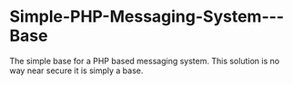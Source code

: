 # Simple-PHP-Messaging-System---Base
The simple base for a PHP based messaging system. This solution is no way near secure it is simply a base.
